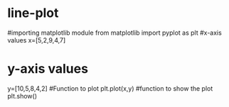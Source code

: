 # line-plot
#importing matplotlib module
from matplotlib import pyplot as plt
#x-axis values
x=[5,2,9,4,7]
# y-axis values
y=[10,5,8,4,2]
#Function to plot
plt.plot(x,y)
#function to show the plot
plt.show()
